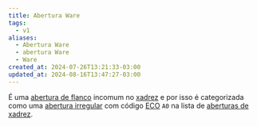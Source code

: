 ```yaml
---
title: Abertura Ware
tags:
  - v1
aliases:
  - Abertura Ware
  - abertura Ware
  - Ware
created_at: 2024-07-26T13:21:33-03:00
updated_at: 2024-08-16T13:47:27-03:00
---
```


É uma [abertura de flanco](../../../../rascunhos/2024/07/26/Xadrez_Aberturas_de_flanco.md) incomum no [xadrez](../../../../sementes/2024/07/06/Xadrez.md) e por isso é categorizada como uma [abertura irregular](../../../../sementes/2024/07/06/Xadrez_Aberturas_irregulares.md) com código [ECO](../../../../sementes/2024/07/07/2024-07-07-Encyclopaedia_of_Chess_Openings.md) `A0` na lista de [aberturas de xadrez](../../../../rascunhos/2024/07/26/Xadrez_Aberturas.md).